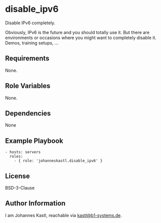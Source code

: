 disable_ipv6
=========

Disable IPv6 completely.

Obviously, IPv6 is the future and you should totally use it. But there are environments or occasions where you might want to completely disable it. Demos, training setups, ...

Requirements
------------

None.

Role Variables
--------------

None.

Dependencies
------------

None

Example Playbook
----------------

    - hosts: servers
      roles:
        - { role: 'johanneskastl.disable_ipv6' }

License
-------

BSD-3-Clause

Author Information
------------------

I am Johannes Kastl, reachable via kastl@b1-systems.de.
